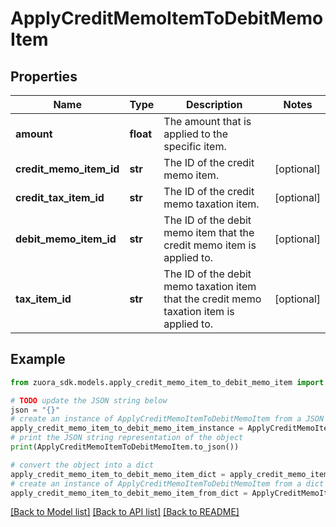 # ApplyCreditMemoItemToDebitMemoItem


## Properties

Name | Type | Description | Notes
------------ | ------------- | ------------- | -------------
**amount** | **float** | The amount that is applied to the specific item.   | 
**credit_memo_item_id** | **str** | The ID of the credit memo item.  | [optional] 
**credit_tax_item_id** | **str** | The ID of the credit memo taxation item.  | [optional] 
**debit_memo_item_id** | **str** | The ID of the debit memo item that the credit memo item is applied to.  | [optional] 
**tax_item_id** | **str** | The ID of the debit memo taxation item that the credit memo taxation item is applied to.  | [optional] 

## Example

```python
from zuora_sdk.models.apply_credit_memo_item_to_debit_memo_item import ApplyCreditMemoItemToDebitMemoItem

# TODO update the JSON string below
json = "{}"
# create an instance of ApplyCreditMemoItemToDebitMemoItem from a JSON string
apply_credit_memo_item_to_debit_memo_item_instance = ApplyCreditMemoItemToDebitMemoItem.from_json(json)
# print the JSON string representation of the object
print(ApplyCreditMemoItemToDebitMemoItem.to_json())

# convert the object into a dict
apply_credit_memo_item_to_debit_memo_item_dict = apply_credit_memo_item_to_debit_memo_item_instance.to_dict()
# create an instance of ApplyCreditMemoItemToDebitMemoItem from a dict
apply_credit_memo_item_to_debit_memo_item_from_dict = ApplyCreditMemoItemToDebitMemoItem.from_dict(apply_credit_memo_item_to_debit_memo_item_dict)
```
[[Back to Model list]](../README.md#documentation-for-models) [[Back to API list]](../README.md#documentation-for-api-endpoints) [[Back to README]](../README.md)


